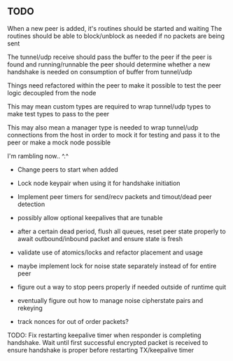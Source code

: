 ## TODO

When a new peer is added, it's routines should be started and waiting
The routines should be able to block/unblock as needed if no packets are being sent

The tunnel/udp receive should pass the buffer to the peer if the peer is found and running/runnable
the peer should determine whether a new handshake is needed on consumption of buffer from tunnel/udp

Things need refactored within the peer to make it possible to test the peer logic decoupled from the node

This may mean custom types are required to wrap tunnel/udp types to make test types to pass to the peer

This may also mean a manager type is needed to wrap tunnel/udp connections from the host in order to mock it for testing
and pass it to the peer
or make a mock node possible

I'm rambling now.. ^.^

- Change peers to start when added
- Lock node keypair when using it for handshake initiation


- Implement peer timers for send/recv packets and timout/dead peer detection
- possibly allow optional keepalives that are tunable 
- after a certain dead period, flush all queues, reset peer state properly to await outbound/inbound packet 
and ensure state is fresh

- validate use of atomics/locks and refactor placement and usage 
- maybe implement lock for noise state separately instead of for entire peer
- figure out a way to stop peers properly if needed outside of runtime quit
- eventually figure out how to manage noise cipherstate pairs and rekeying
- track nonces for out of order packets?

TODO: Fix restarting keepalive timer when responder is completing handshake. 
Wait until first successful encrypted packet is received to ensure handshake is proper before restarting TX/keepalive timer